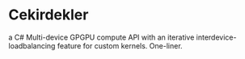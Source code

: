 # Cekirdekler
a C# Multi-device GPGPU compute API with an iterative interdevice-loadbalancing feature for custom kernels. One-liner.

